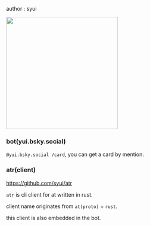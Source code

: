 author : syui

<img src="https://syui.ai/icon/syui.png" width="300">

### bot(yui.bsky.social)

`@yui.bsky.social /card`, you can get a card by mention.

### atr(client)

https://github.com/syui/atr

`atr` is cli client for at written in rust.

client name originates from `at(proto)` + `rust`.

this client is also embedded in the bot.

